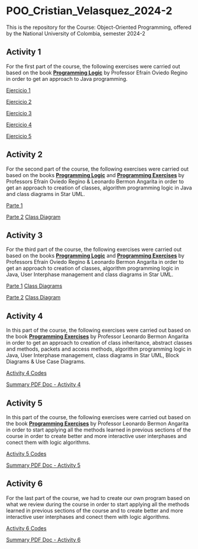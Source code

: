 # POO_Cristian_Velasquez_2024-2
This is the repository for the Course: Object-Oriented Programming, offered by the National University of Colombia, semester 2024-2

## Activity 1
For the first part of the course, the following exercises were carried out based on the book [**Programming Logic**](https://github.com/cvelasquezl/POO_Cristian_Velasquez_2024-1/blob/0a6e67a7dc3996d9bebf1d7bbb11a3b033b7deae/Libro%20Logica%20de%20Programacion_EfrainOviedoRegino.pdf) by Professor Efraín Oviedo Regino in order to get an approach to Java programming.

[Ejercicio 1](https://github.com/cvelasquezl/POO_Cristian_Velasquez_2024-1/tree/0a6e67a7dc3996d9bebf1d7bbb11a3b033b7deae/Actividad%201/Ejercicio1)

[Ejercicio 2](https://github.com/cvelasquezl/POO_Cristian_Velasquez_2024-1/tree/0a6e67a7dc3996d9bebf1d7bbb11a3b033b7deae/Actividad%201/Ejercicio2)

[Ejercicio 3](https://github.com/cvelasquezl/POO_Cristian_Velasquez_2024-1/tree/0a6e67a7dc3996d9bebf1d7bbb11a3b033b7deae/Actividad%201/Ejercicio3)

[Ejercicio 4](https://github.com/cvelasquezl/POO_Cristian_Velasquez_2024-1/tree/0a6e67a7dc3996d9bebf1d7bbb11a3b033b7deae/Actividad%201/Ejercicio4)

[Ejercicio 5](https://github.com/cvelasquezl/POO_Cristian_Velasquez_2024-1/tree/0a6e67a7dc3996d9bebf1d7bbb11a3b033b7deae/Actividad%201/Ejercicio5)

## Activity 2
For the second part of the course, the following exercises were carried out based on the books [**Programming Logic**](https://github.com/cvelasquezl/POO_Cristian_Velasquez_2024-1/blob/0a6e67a7dc3996d9bebf1d7bbb11a3b033b7deae/Libro%20Logica%20de%20Programacion_EfrainOviedoRegino.pdf) and [**Programming Exercises**](https://github.com/cvelasquezl/POO_Cristian_Velasquez_2024-1/blob/2112361363c97aaf1a381d4e62e6a87e95ca4ae0/Libro%20Ejercicios%20de%20Programacion_LeonardoBermonAngarita.pdf) by Professors Efraín Oviedo Regino & Leonardo Bermon Angarita in order to get an approach to creation of classes, algorithm programming logic in Java and class diagrams in Star UML.

[Parte 1](https://github.com/cvelasquezl/POO_Cristian_Velasquez_2024-1/tree/2112361363c97aaf1a381d4e62e6a87e95ca4ae0/Actividad%202/Actividad2_1/Actividad_2)

[Parte 2](https://github.com/cvelasquezl/POO_Cristian_Velasquez_2024-1/tree/2112361363c97aaf1a381d4e62e6a87e95ca4ae0/Actividad%202/Actividad2_2)
[Class Diagram](https://github.com/cvelasquezl/POO_Cristian_Velasquez_2024-1/blob/2112361363c97aaf1a381d4e62e6a87e95ca4ae0/Actividad%202/Class%20Diagram%20Figuras.jpg)

## Activity 3
For the third part of the course, the following exercises were carried out based on the books [**Programming Logic**](https://github.com/cvelasquezl/POO_Cristian_Velasquez_2024-1/blob/0a6e67a7dc3996d9bebf1d7bbb11a3b033b7deae/Libro%20Logica%20de%20Programacion_EfrainOviedoRegino.pdf) and [**Programming Exercises**](https://github.com/cvelasquezl/POO_Cristian_Velasquez_2024-1/blob/2112361363c97aaf1a381d4e62e6a87e95ca4ae0/Libro%20Ejercicios%20de%20Programacion_LeonardoBermonAngarita.pdf) by Professors Efraín Oviedo Regino & Leonardo Bermon Angarita in order to get an approach to creation of classes, algorithm programming logic in Java, User Interphase management and class diagrams in Star UML.

[Parte 1](https://github.com/cvelasquezl/POO_Cristian_Velasquez_2024-2/tree/main/Actividad%203/Actividad3_1/Actividad_3)
[Class Diagrams](https://github.com/cvelasquezl/POO_Cristian_Velasquez_2024-2/blob/main/Actividad%203/Actividad3_1/Actividad_3/src/main/UMLs.mdj)

[Parte 2](https://github.com/cvelasquezl/POO_Cristian_Velasquez_2024-2/tree/main/Actividad%203/Actividad3_2)
[Class Diagram](https://github.com/cvelasquezl/POO_Cristian_Velasquez_2024-1/blob/2112361363c97aaf1a381d4e62e6a87e95ca4ae0/Actividad%202/Class%20Diagram%20Figuras.jpg)

## Activity 4
In this part of the course, the following exercises were carried out based on the book [**Programming Exercises**](https://github.com/cvelasquezl/POO_Cristian_Velasquez_2024-1/blob/2112361363c97aaf1a381d4e62e6a87e95ca4ae0/Libro%20Ejercicios%20de%20Programacion_LeonardoBermonAngarita.pdf) by Professor Leonardo Bermon Angarita in order to get an approach to creation of class inheritance, abstract classes and methods, packets and access methods, algorithm programming logic in Java, User Interphase management, class diagrams in Star UML, Block Diagrams & Use Case Diagrams.

[Activity 4 Codes](https://github.com/cvelasquezl/POO_Cristian_Velasquez_2024-2/blob/95e1d7d686521687041bf80402622457d244a442/Actividad%204.zip)

[Summary PDF Doc - Activity 4](https://github.com/cvelasquezl/POO_Cristian_Velasquez_2024-2/blob/186e108bcd943328136035338290a729d0bb0dff/Actividad%204/Actividad%204.pdf)

## Activity 5
In this part of the course, the following exercises were carried out based on the book [**Programming Exercises**](https://github.com/cvelasquezl/POO_Cristian_Velasquez_2024-1/blob/2112361363c97aaf1a381d4e62e6a87e95ca4ae0/Libro%20Ejercicios%20de%20Programacion_LeonardoBermonAngarita.pdf) by Professor Leonardo Bermon Angarita in order to start applying all the methods learned in previous sections of the course in order to create better and more interactive user interphases and conect them with logic algorithms.

[Activity 5 Codes](https://github.com/cvelasquezl/POO_Cristian_Velasquez_2024-2/blob/6b21313b09fd877a255215565d83185ce3bfbddc/Actividad%205/Actividad%205.zip)

[Summary PDF Doc - Activity 5](https://github.com/cvelasquezl/POO_Cristian_Velasquez_2024-2/blob/6b21313b09fd877a255215565d83185ce3bfbddc/Actividad%205/Actividad%205%20-%20POO%20-%20G6.pdf)

## Activity 6
For the last part of the course, we had to create our own program based on what we review during the course in order to start applying all the methods learned in previous sections of the course and to create better and more interactive user interphases and conect them with logic algorithms.

[Activity 6 Codes](https://github.com/cvelasquezl/POO_Cristian_Velasquez_2024-2/blob/6b21313b09fd877a255215565d83185ce3bfbddc/Actividad%205/Actividad%205.zip)

[Summary PDF Doc - Activity 6](https://github.com/cvelasquezl/POO_Cristian_Velasquez_2024-2/blob/6b21313b09fd877a255215565d83185ce3bfbddc/Actividad%205/Actividad%205%20-%20POO%20-%20G6.pdf)



